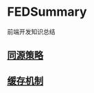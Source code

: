 # FEDSummary
前端开发知识总结

## [同源策略](https://github.com/cleverpp/FEDSummary/blob/master/%E5%90%8C%E6%BA%90%E7%AD%96%E7%95%A5.md)

## [缓存机制](https://github.com/cleverpp/FEDSummary/blob/master/%E7%BC%93%E5%AD%98%E6%9C%BA%E5%88%B6.md)
